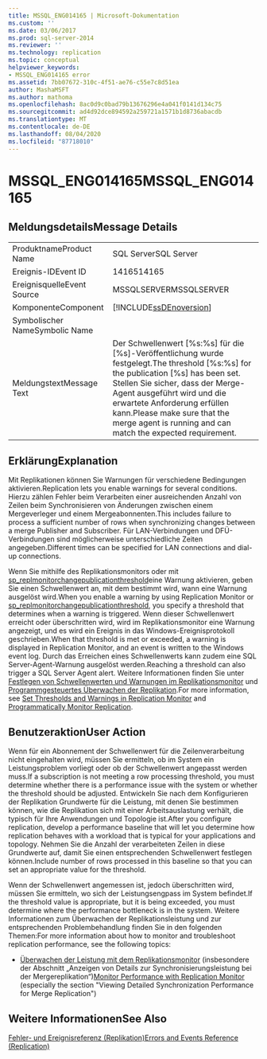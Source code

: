 ```yaml
---
title: MSSQL_ENG014165 | Microsoft-Dokumentation
ms.custom: ''
ms.date: 03/06/2017
ms.prod: sql-server-2014
ms.reviewer: ''
ms.technology: replication
ms.topic: conceptual
helpviewer_keywords:
- MSSQL_ENG014165 error
ms.assetid: 7bb07672-310c-4f51-ae76-c55e7c8d51ea
author: MashaMSFT
ms.author: mathoma
ms.openlocfilehash: 8ac0d9c0bad79b13676296e4a041f0141d134c75
ms.sourcegitcommit: ad4d92dce894592a259721a1571b1d8736abacdb
ms.translationtype: MT
ms.contentlocale: de-DE
ms.lasthandoff: 08/04/2020
ms.locfileid: "87718010"
---
```

# <a name="mssql_eng014165"></a><span data-ttu-id="66ba0-102">MSSQL_ENG014165</span><span class="sxs-lookup"><span data-stu-id="66ba0-102">MSSQL_ENG014165</span></span>
    
## <a name="message-details"></a><span data-ttu-id="66ba0-103">Meldungsdetails</span><span class="sxs-lookup"><span data-stu-id="66ba0-103">Message Details</span></span>  
  
|||  
|-|-|  
|<span data-ttu-id="66ba0-104">Produktname</span><span class="sxs-lookup"><span data-stu-id="66ba0-104">Product Name</span></span>|<span data-ttu-id="66ba0-105">SQL Server</span><span class="sxs-lookup"><span data-stu-id="66ba0-105">SQL Server</span></span>|  
|<span data-ttu-id="66ba0-106">Ereignis-ID</span><span class="sxs-lookup"><span data-stu-id="66ba0-106">Event ID</span></span>|<span data-ttu-id="66ba0-107">14165</span><span class="sxs-lookup"><span data-stu-id="66ba0-107">14165</span></span>|  
|<span data-ttu-id="66ba0-108">Ereignisquelle</span><span class="sxs-lookup"><span data-stu-id="66ba0-108">Event Source</span></span>|<span data-ttu-id="66ba0-109">MSSQLSERVER</span><span class="sxs-lookup"><span data-stu-id="66ba0-109">MSSQLSERVER</span></span>|  
|<span data-ttu-id="66ba0-110">Komponente</span><span class="sxs-lookup"><span data-stu-id="66ba0-110">Component</span></span>|[!INCLUDE[ssDEnoversion](../../includes/ssdenoversion-md.md)]|  
|<span data-ttu-id="66ba0-111">Symbolischer Name</span><span class="sxs-lookup"><span data-stu-id="66ba0-111">Symbolic Name</span></span>||  
|<span data-ttu-id="66ba0-112">Meldungstext</span><span class="sxs-lookup"><span data-stu-id="66ba0-112">Message Text</span></span>|<span data-ttu-id="66ba0-113">Der Schwellenwert [%s:%s] für die [%s]-Veröffentlichung wurde festgelegt.</span><span class="sxs-lookup"><span data-stu-id="66ba0-113">The threshold [%s:%s] for the publication [%s] has been set.</span></span> <span data-ttu-id="66ba0-114">Stellen Sie sicher, dass der Merge-Agent ausgeführt wird und die erwartete Anforderung erfüllen kann.</span><span class="sxs-lookup"><span data-stu-id="66ba0-114">Please make sure that the merge agent is running and can match the expected requirement.</span></span>|  
  
## <a name="explanation"></a><span data-ttu-id="66ba0-115">Erklärung</span><span class="sxs-lookup"><span data-stu-id="66ba0-115">Explanation</span></span>  
 <span data-ttu-id="66ba0-116">Mit Replikationen können Sie Warnungen für verschiedene Bedingungen aktivieren.</span><span class="sxs-lookup"><span data-stu-id="66ba0-116">Replication lets you enable warnings for several conditions.</span></span> <span data-ttu-id="66ba0-117">Hierzu zählen Fehler beim Verarbeiten einer ausreichenden Anzahl von Zeilen beim Synchronisieren von Änderungen zwischen einem Mergeverleger und einem Mergeabonnenten.</span><span class="sxs-lookup"><span data-stu-id="66ba0-117">This includes failure to process a sufficient number of rows when synchronizing changes between a merge Publisher and Subscriber.</span></span> <span data-ttu-id="66ba0-118">Für LAN-Verbindungen und DFÜ-Verbindungen sind möglicherweise unterschiedliche Zeiten angegeben.</span><span class="sxs-lookup"><span data-stu-id="66ba0-118">Different times can be specified for LAN connections and dial-up connections.</span></span>  
  
 <span data-ttu-id="66ba0-119">Wenn Sie mithilfe des Replikationsmonitors oder mit [sp_replmonitorchangepublicationthreshold](/sql/relational-databases/system-stored-procedures/sp-replmonitorchangepublicationthreshold-transact-sql)eine Warnung aktivieren, geben Sie einen Schwellenwert an, mit dem bestimmt wird, wann eine Warnung ausgelöst wird.</span><span class="sxs-lookup"><span data-stu-id="66ba0-119">When you enable a warning by using Replication Monitor or [sp_replmonitorchangepublicationthreshold](/sql/relational-databases/system-stored-procedures/sp-replmonitorchangepublicationthreshold-transact-sql), you specify a threshold that determines when a warning is triggered.</span></span> <span data-ttu-id="66ba0-120">Wenn dieser Schwellenwert erreicht oder überschritten wird, wird im Replikationsmonitor eine Warnung angezeigt, und es wird ein Ereignis in das Windows-Ereignisprotokoll geschrieben.</span><span class="sxs-lookup"><span data-stu-id="66ba0-120">When that threshold is met or exceeded, a warning is displayed in Replication Monitor, and an event is written to the Windows event log.</span></span> <span data-ttu-id="66ba0-121">Durch das Erreichen eines Schwellenwerts kann zudem eine SQL Server-Agent-Warnung ausgelöst werden.</span><span class="sxs-lookup"><span data-stu-id="66ba0-121">Reaching a threshold can also trigger a SQL Server Agent alert.</span></span> <span data-ttu-id="66ba0-122">Weitere Informationen finden Sie unter [Festlegen von Schwellenwerten und Warnungen im Replikationsmonitor](monitor/set-thresholds-and-warnings-in-replication-monitor.md) und [Programmgesteuertes Überwachen der Replikation](monitoring-replication.md).</span><span class="sxs-lookup"><span data-stu-id="66ba0-122">For more information, see [Set Thresholds and Warnings in Replication Monitor](monitor/set-thresholds-and-warnings-in-replication-monitor.md) and [Programmatically Monitor Replication](monitoring-replication.md).</span></span>  
  
## <a name="user-action"></a><span data-ttu-id="66ba0-123">Benutzeraktion</span><span class="sxs-lookup"><span data-stu-id="66ba0-123">User Action</span></span>  
 <span data-ttu-id="66ba0-124">Wenn für ein Abonnement der Schwellenwert für die Zeilenverarbeitung nicht eingehalten wird, müssen Sie ermitteln, ob im System ein Leistungsproblem vorliegt oder ob der Schwellenwert angepasst werden muss.</span><span class="sxs-lookup"><span data-stu-id="66ba0-124">If a subscription is not meeting a row processing threshold, you must determine whether there is a performance issue with the system or whether the threshold should be adjusted.</span></span> <span data-ttu-id="66ba0-125">Entwickeln Sie nach dem Konfigurieren der Replikation Grundwerte für die Leistung, mit denen Sie bestimmen können, wie die Replikation sich mit einer Arbeitsauslastung verhält, die typisch für Ihre Anwendungen und Topologie ist.</span><span class="sxs-lookup"><span data-stu-id="66ba0-125">After you configure replication, develop a performance baseline that will let you determine how replication behaves with a workload that is typical for your applications and topology.</span></span> <span data-ttu-id="66ba0-126">Nehmen Sie die Anzahl der verarbeiteten Zeilen in diese Grundwerte auf, damit Sie einen entsprechenden Schwellenwert festlegen können.</span><span class="sxs-lookup"><span data-stu-id="66ba0-126">Include number of rows processed in this baseline so that you can set an appropriate value for the threshold.</span></span>  
  
 <span data-ttu-id="66ba0-127">Wenn der Schwellenwert angemessen ist, jedoch überschritten wird, müssen Sie ermitteln, wo sich der Leistungsengpass im System befindet.</span><span class="sxs-lookup"><span data-stu-id="66ba0-127">If the threshold value is appropriate, but it is being exceeded, you must determine where the performance bottleneck is in the system.</span></span> <span data-ttu-id="66ba0-128">Weitere Informationen zum Überwachen der Replikationsleistung und zur entsprechenden Problembehandlung finden Sie in den folgenden Themen:</span><span class="sxs-lookup"><span data-stu-id="66ba0-128">For more information about how to monitor and troubleshoot replication performance, see the following topics:</span></span>  
  
-   <span data-ttu-id="66ba0-129">[Überwachen der Leistung mit dem Replikationsmonitor](monitor/monitor-performance-with-replication-monitor.md) (insbesondere der Abschnitt „Anzeigen von Details zur Synchronisierungsleistung bei der Mergereplikation“)</span><span class="sxs-lookup"><span data-stu-id="66ba0-129">[Monitor Performance with Replication Monitor](monitor/monitor-performance-with-replication-monitor.md) (especially the section "Viewing Detailed Synchronization Performance for Merge Replication")</span></span>  
  
## <a name="see-also"></a><span data-ttu-id="66ba0-130">Weitere Informationen</span><span class="sxs-lookup"><span data-stu-id="66ba0-130">See Also</span></span>  
 [<span data-ttu-id="66ba0-131">Fehler- und Ereignisreferenz &#40;Replikation&#41;</span><span class="sxs-lookup"><span data-stu-id="66ba0-131">Errors and Events Reference &#40;Replication&#41;</span></span>](errors-and-events-reference-replication.md)  
  
  
